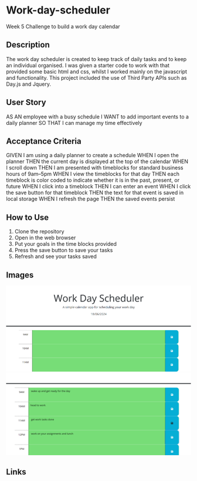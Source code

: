 # Work-day-scheduler
Week 5 Challenge to build a work day calendar 

## Description 

The work day scheduler is created to keep track of daily tasks and to keep an individual organised. I was given a starter code to work with that provided some basic html and css, whilst I worked mainly on the javascript and functionality. This project included the use of Third Party APIs such as Day.js and Jquery. 

## User Story

AS AN employee with a busy schedule
I WANT to add important events to a daily planner
SO THAT I can manage my time effectively

## Acceptance Criteria 

GIVEN I am using a daily planner to create a schedule
WHEN I open the planner
THEN the current day is displayed at the top of the calendar
WHEN I scroll down
THEN I am presented with timeblocks for standard business hours of 9am&ndash;5pm
WHEN I view the timeblocks for that day
THEN each timeblock is color coded to indicate whether it is in the past, present, or future
WHEN I click into a timeblock
THEN I can enter an event
WHEN I click the save button for that timeblock
THEN the text for that event is saved in local storage
WHEN I refresh the page
THEN the saved events persist

## How to Use 

1. Clone the repository
2. Open in the web browser 
3. Put your goals in the time blocks provided 
4. Press the save button to save your tasks 
5. Refresh and see your tasks saved 

## Images 

![opening](image-1.png)
![second](image-2.png)

## Links 

